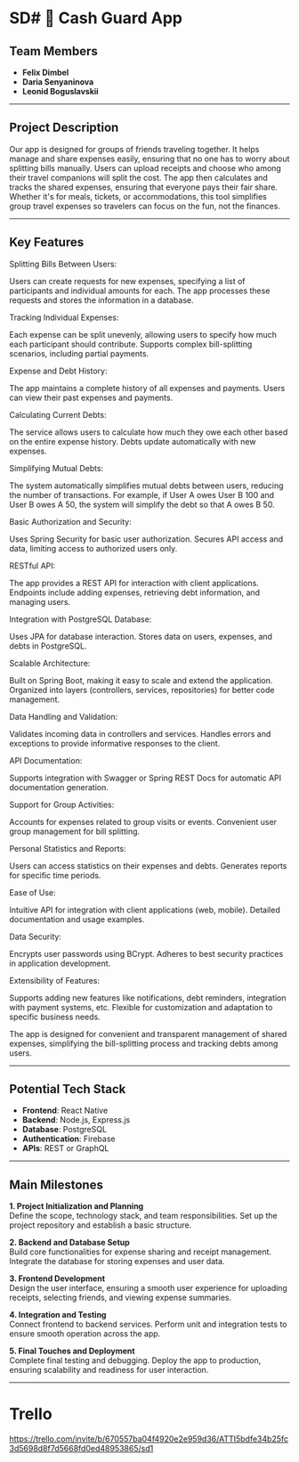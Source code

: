 # SD# 📱 Cash Guard App

##  Team Members
- **Felix Dimbel**
- **Daria Senyaninova**
- **Leonid Boguslavskii**

---

##  Project Description
Our app is designed for groups of friends traveling together. It helps manage and share expenses easily, ensuring that no one has to worry about splitting bills manually. Users can upload receipts and choose who among their travel companions will split the cost. The app then calculates and tracks the shared expenses, ensuring that everyone pays their fair share. Whether it's for meals, tickets, or accommodations, this tool simplifies group travel expenses so travelers can focus on the fun, not the finances.

---

## Key Features
Splitting Bills Between Users:

Users can create requests for new expenses, specifying a list of participants and individual amounts for each. The app processes these requests and stores the information in a database.

Tracking Individual Expenses:

Each expense can be split unevenly, allowing users to specify how much each participant should contribute. Supports complex bill-splitting scenarios, including partial payments.

Expense and Debt History:

The app maintains a complete history of all expenses and payments. Users can view their past expenses and payments.

Calculating Current Debts:

The service allows users to calculate how much they owe each other based on the entire expense history. Debts update automatically with new expenses.

Simplifying Mutual Debts:

The system automatically simplifies mutual debts between users, reducing the number of transactions. For example, if User A owes User B 100 and User B owes A 50, the system will simplify the debt so that A owes B 50.

Basic Authorization and Security:

Uses Spring Security for basic user authorization. Secures API access and data, limiting access to authorized users only.

RESTful API:

The app provides a REST API for interaction with client applications. Endpoints include adding expenses, retrieving debt information, and managing users.

Integration with PostgreSQL Database:

Uses JPA for database interaction. Stores data on users, expenses, and debts in PostgreSQL.

Scalable Architecture:

Built on Spring Boot, making it easy to scale and extend the application. Organized into layers (controllers, services, repositories) for better code management.

Data Handling and Validation:

Validates incoming data in controllers and services. Handles errors and exceptions to provide informative responses to the client.

API Documentation:

Supports integration with Swagger or Spring REST Docs for automatic API documentation generation.

Support for Group Activities:

Accounts for expenses related to group visits or events. Convenient user group management for bill splitting.

Personal Statistics and Reports:

Users can access statistics on their expenses and debts. Generates reports for specific time periods.

Ease of Use:

Intuitive API for integration with client applications (web, mobile). Detailed documentation and usage examples.

Data Security:

Encrypts user passwords using BCrypt. Adheres to best security practices in application development.

Extensibility of Features:

Supports adding new features like notifications, debt reminders, integration with payment systems, etc. Flexible for customization and adaptation to specific business needs.

The app is designed for convenient and transparent management of shared expenses, simplifying the bill-splitting process and tracking debts among users.

---

##  Potential Tech Stack
- **Frontend**: React Native
- **Backend**: Node.js, Express.js
- **Database**: PostgreSQL
- **Authentication**: Firebase
- **APIs**: REST or GraphQL

---

##  Main Milestones

**1. Project Initialization and Planning**  
Define the scope, technology stack, and team responsibilities. Set up the project repository and establish a basic structure.

**2. Backend and Database Setup**  
Build core functionalities for expense sharing and receipt management. Integrate the database for storing expenses and user data.

**3. Frontend Development**  
Design the user interface, ensuring a smooth user experience for uploading receipts, selecting friends, and viewing expense summaries.

**4. Integration and Testing**  
Connect frontend to backend services. Perform unit and integration tests to ensure smooth operation across the app.

**5. Final Touches and Deployment**  
Complete final testing and debugging. Deploy the app to production, ensuring scalability and readiness for user interaction.

---

# Trello 
https://trello.com/invite/b/670557ba04f4920e2e959d36/ATTI5bdfe34b25fc3d5698d8f7d5668fd0ed48953865/sd1
